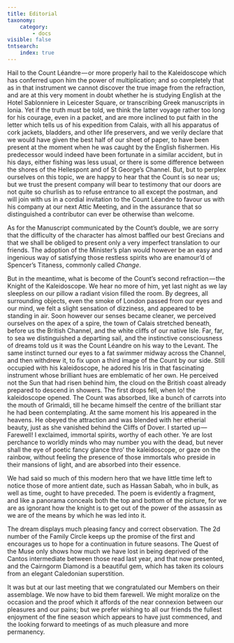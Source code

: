 ```yaml
---
title: Editorial
taxonomy:
    category:
        - docs
visible: false
tntsearch:
    index: true
---
```


Hail to the Count Léandre — or more properly hail to the Kaleidoscope which has conferred upon him the power of multiplication; and so completely that as in that instrument we cannot discover the true image from the refraction, and are at this very moment in doubt whether he is studying English at the Hotel Sablonniere in Leicester Square, or transcribing Greek manuscripts in Ionia. Yet if the truth must be told, we think the latter voyage rather too long for his courage, even in a packet, and are more inclined to put faith in the letter which tells us of his expedition from Calais, with all his apparatus of cork jackets, bladders, and other life preservers, and we verily declare that we would have given the best half of our sheet of paper, to have been present at the moment when he was caught by the English fishermen. His predecessor would indeed have been fortunate in a similar accident, but in his days, either fishing was less usual, or there is some difference between the shores of the Hellespont and of St George’s Channel. But, but to perplex ourselves on this topic, we are happy to hear that the Count is so near us; but we trust the present company will bear to testimony that our doors are not quite so churlish as to refuse entrance to all except the postman, and will join with us in a cordial invitation to the Count Léandre to favour us with his company at our next Attic Meeting, and in the assurance that so distinguished a contributor can ever be otherwise than welcome.

As for the Manuscript communicated by the Count’s double, we are sorry that the difficulty of the character has almost baffled our best Grecians and that we shall be obliged to present only a very imperfect translation to our friends. The adoption of the Minister’s plan would however be an easy and ingenious way of satisfying those restless spirits who are enamour’d of Spencer’s Titaness, commonly called *Change*.

But in the meantime, what is become of the Count’s second refraction — the Knight of the Kaleidoscope. We hear no more of him, yet last night as we lay sleepless on our pillow a radiant vision filled the room. By degrees, all surrounding objects, even the smoke of London passed from our eyes and our mind, we felt a slight sensation of dizziness, and appeared to be standing in air. Soon however our senses became cleaner, we perceived ourselves on the apex of a spire, the town of Calais stretched beneath, before us the British Channel, and the white cliffs of our native Isle. Far, far, to sea we distinguished a departing sail, and the instinctive consciousness of dreams told us it was the Count Léandre on his way to the Levant. The same instinct turned our eyes to a fat swimmer midway across the Channel, and then withdrew it, to fix upon a third image of the Count by our side. Still occupied with his kaleidoscope, he adored his Iris in that fascinating instrument whose brilliant hues are emblematic of her own. He perceived not the Sun that had risen behind him, the cloud on the British coast already prepared to descend in showers. The first drops fell, when lo! the kaleidoscope opened. The Count was absorbed, like a bunch of carrots into the mouth of Grimaldi, till he became himself the centre of the brilliant star he had been contemplating. At the same moment his Iris appeared in the heavens. He obeyed the attraction and was blended with her etherial beauty, just as she vanished behind the Cliffs of Dover. I started up — Farewell! I exclaimed, immortal spirits, worthy of each other. Ye are lost perchance to worldly minds who may number you with the dead, but never shall the eye of poetic fancy glance thro’ the kaleidoscope, or gaze on the rainbow, without feeling the presence of those immortals who preside in their mansions of light, and are absorbed into their essence.

We had said so much of this modern hero that we have little time left to notice those of more antient date, such as Hassan Sabah, who in bulk, as well as time, ought to have preceded. The poem is evidently a fragment, and like a panorama conceals both the top and bottom of the picture, for we are as ignorant how the knight is to get out of the power of the assassin as we are of the means by which he was led into it.

The dream displays much pleasing fancy and correct observation. The 2d number of the Family Circle keeps up the promise of the first and encourages us to hope for a continuation in future seasons. The Quest of the Muse only shows how much we have lost in being deprived of the Cantos intermediate between those read last year, and that now presented, and the Cairngorm Diamond is a beautiful gem, which has taken its colours from an elegant Caledonian superstition.

It was but at our last meeting that we congratulated our Members on their assemblage. We now have to bid them farewell. We might moralize on the occasion and the proof which it affords of the near connexion between our pleasures and our pains; but we prefer wishing to all our friends the fullest enjoyment of the fine season which appears to have just commenced, and the looking forward to meetings of as much pleasure and more permanency.